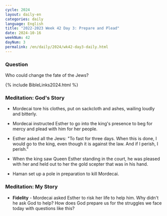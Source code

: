 ```yaml
---
cycle: 2024
layout: daily-en
categories: daily
language: English
title: "2022-2023 Week 42 Day 3: Prepare and Plead"
date: 2024-10-16
weekNum: 42
dayNum: 3
permalink: /en/daily/2024/wk42-day3-daily.html
---
```


### Question     
Who could change the fate of the Jews?


{% include BibleLinks2024.html %}

### Meditation: God's Story   
+ Mordecai tore his clothes, put on sackcloth and ashes, wailing loudly and bitterly. 

+ Mordecai instructed Esther to go into the king's presence to beg for mercy and plead with him for her people. 

+ Esther asked all the Jews: "To fast for three days. When this is done, I would go to the king, even though it is against the law. And if I perish, I perish." 

+ When the king saw Queen Esther standing in the court, he was pleased with her and held out to her the gold scepter that was in his hand. 

+ Haman set up a pole in preparation to kill Mordecai. 

### Meditation: My Story   
+ **Fidelity** - Mordecai asked Esther to risk her life to help him. Why didn't he ask God to help? How does God prepare us for the struggles we face today with questions like this? 
